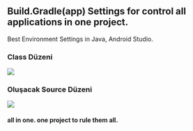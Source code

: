 ## Build.Gradle(app) Settings for control all applications in one project.
Best Environment Settings in Java, Android Studio. 


### Class Düzeni
![](https://github.com/hkkcngz/javaforbigapps/blob/main/largeproject.jpg?raw=true)

### Oluşacak Source Düzeni
![](https://github.com/hkkcngz/javaforbigapps/blob/main/largeprojectsrc.jpg?raw=true)


####  all in one. one project to rule them all.
